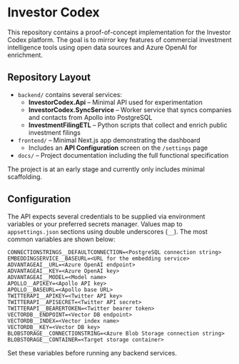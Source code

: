 # Investor Codex

This repository contains a proof-of-concept implementation for the Investor Codex platform. The goal is to mirror key features of commercial investment intelligence tools using open data sources and Azure OpenAI for enrichment.

## Repository Layout

* `backend/` contains several services:
  * **InvestorCodex.Api** – Minimal API used for experimentation
  * **InvestorCodex.SyncService** – Worker service that syncs companies and contacts from Apollo into PostgreSQL
  * **InvestmentFilingETL** – Python scripts that collect and enrich public investment filings
* `frontend/` – Minimal Next.js app demonstrating the dashboard
  * Includes an **API Configuration** screen on the `/settings` page
* `docs/` – Project documentation including the full functional specification

The project is at an early stage and currently only includes minimal scaffolding.

## Configuration

The API expects several credentials to be supplied via environment variables or
your preferred secrets manager. Values map to `appsettings.json` sections using
double underscores (`__`). The most common variables are shown below:

```
CONNECTIONSTRINGS__DEFAULTCONNECTION=<PostgreSQL connection string>
EMBEDDINGSERVICE__BASEURL=<URL for the embedding service>
ADVANTAGEAI__URL=<Azure OpenAI endpoint>
ADVANTAGEAI__KEY=<Azure OpenAI key>
ADVANTAGEAI__MODEL=<Model name>
APOLLO__APIKEY=<Apollo API key>
APOLLO__BASEURL=<Apollo base URL>
TWITTERAPI__APIKEY=<Twitter API key>
TWITTERAPI__APISECRET=<Twitter API secret>
TWITTERAPI__BEARERTOKEN=<Twitter bearer token>
VECTORDB__ENDPOINT=<Vector DB endpoint>
VECTORDB__INDEX=<Vector index name>
VECTORDB__KEY=<Vector DB key>
BLOBSTORAGE__CONNECTIONSTRING=<Azure Blob Storage connection string>
BLOBSTORAGE__CONTAINER=<Target storage container>
```

Set these variables before running any backend services.

